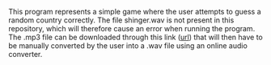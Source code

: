 This program represents a simple game where the user attempts to guess a random country correctly. The file shinger.wav is not present in this repository, which will therefore cause an error when running the program. The .mp3 file can be downloaded through this link ([url](https://drive.google.com/file/d/12BHhrkl024GFuGzVnokZ9hjKA089xq_-/view?usp=drive_link)) that will then have to be manually converted by the user into a .wav file using an online audio converter. 
